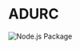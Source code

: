 # ADURC

![Node.js Package](https://github.com/adurc/driver-mssql/workflows/Node.js%20Package/badge.svg?branch=main)